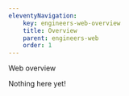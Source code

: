 ```yaml
---
eleventyNavigation:
    key: engineers-web-overview
    title: Overview
    parent: engineers-web
    order: 1
---
```


Web overview

Nothing here yet!
